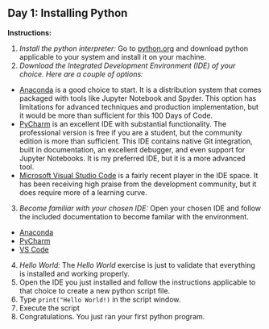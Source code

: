 ## Day 1: Installing Python
**Instructions:**
1. _Install the python interpreter:_ Go to [python.org](https://www.python.org/downloads/) and download python applicable to your system and install it on your machine.
2. _Download the Integrated Development Environment (IDE) of your choice. Here are a couple of options:_
  * [Anaconda](https://www.anaconda.com/distribution/) is a good choice to start. It is a distribution system that comes packaged with tools like Jupyter Notebook and Spyder. This option has limitations for advanced techniques and production implementation, but it would be more than sufficient for this 100 Days of Code.
  * [PyCharm](https://www.jetbrains.com/pycharm/download) is an excellent IDE with substantial functionality. The professional version is free if you are a student, but the community edition is more than sufficient. This IDE contains native Git integration, built in documentation, an excellent debugger, and even support for Jupyter Notebooks. It is my preferred IDE, but it is a more advanced tool.
  * [Microsoft Visual Studio Code](https://code.visualstudio.com/Download) is a fairly recent player in the IDE space. It has been receiving high praise from the development community, but it does require more of a learning curve.
3. _Become familiar with your chosen IDE:_ Open your chosen IDE and follow the included documentation to become familar with the environment.
  * [Anaconda](https://docs.anaconda.com/anaconda/install/)
  * [PyCharm](https://www.jetbrains.com/pycharm/documentation/)
  * [VS Code](https://code.visualstudio.com/docs)
4. _Hello World:_ The _Hello World_ exercise is just to validate that everything is installed and working properly.
  1. Open the IDE you just installed and follow the instructions applicable to that choice to create a new python script file.
  2. Type `print("Hello World!)` in the script window.
  3. Execute the script
  4. Congratulations. You just ran your first python program.
